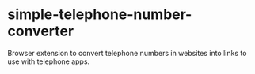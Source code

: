 # simple-telephone-number-converter
Browser extension to convert telephone numbers in websites into links to use with telephone apps.
